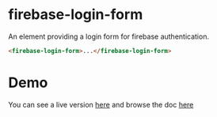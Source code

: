 # firebase-login-form

An element providing a login form for firebase authentication.
<!---
```
<custom-element-demo>
  <template>
    <script src="../webcomponentsjs/webcomponents-lite.js"></script>
    <link rel="import" href="firebase-login-form.html">
    <next-code-block></next-code-block>
  </template>
</custom-element-demo>
```
-->
```html
<firebase-login-form>...</firebase-login-form>
```
# Demo

You can see a live version [here](http://tripy37.github.io/firebase-login-form/components/firebase-login-form/demo/)
and browse the doc [here](http://tripy37.github.io/firebase-login-form/components/firebase-login-form/)
